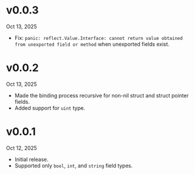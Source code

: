 v0.0.3
======
Oct 13, 2025

- Fix: `panic: reflect.Value.Interface: cannot return value obtained from unexported field or method` when unexported fields exist.

v0.0.2
======
Oct 13, 2025

- Made the binding process recursive for non-nil struct and struct pointer fields.
- Added support for `uint` type.

v0.0.1
======
Oct 12, 2025

- Initial release.
- Supported only `bool`, `int`, and `string` field types.

